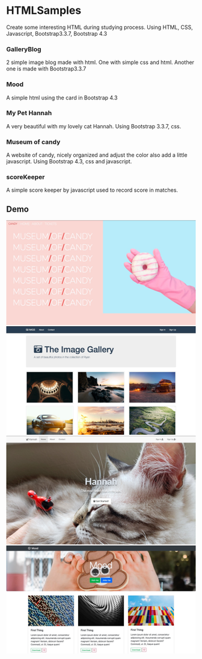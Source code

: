 # HTMLSamples
Create some interesting HTML during studying process.
Using HTML, CSS, Javascript, Bootstrap3.3.7, Bootstrap 4.3

### GalleryBlog
2 simple image blog made with html.
One with simple css and html.
Another one is made with Bootstrap3.3.7

### Mood 
A simple html using the card in Bootstrap 4.3

### My Pet Hannah
A very beautiful with my lovely cat Hannah. Using Bootstrap 3.3.7, css.

### Museum of candy
A website of candy, nicely organized and adjust the color also add a little javascript. Using Bootstrap 4.3, css and javascript.

### scoreKeeper
A simple score keeper by javascript used to record score in matches. 

## Demo
![image](https://github.com/RyanDu/HTMLSamples/blob/master/images/Candy.jpg)
![image](https://github.com/RyanDu/HTMLSamples/blob/master/images/Gallery.jpg)
![image](https://github.com/RyanDu/HTMLSamples/blob/master/images/Hannah.jpg)
![image](https://github.com/RyanDu/HTMLSamples/blob/master/images/Mood.jpg)

